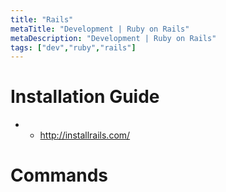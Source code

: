 ```yaml
---
title: "Rails"
metaTitle: "Development | Ruby on Rails"
metaDescription: "Development | Ruby on Rails"
tags: ["dev","ruby","rails"]
---
```


# Installation Guide

* 
  * http://installrails.com/


# Commands

